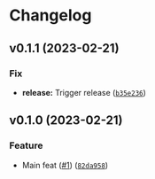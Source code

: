 # Changelog

<!--next-version-placeholder-->

## v0.1.1 (2023-02-21)
### Fix
* **release:** Trigger release ([`b35e236`](https://github.com/34j/jinja2-shell/commit/b35e2366ea57a1e7a9356e57677fd87bb754cc1b))

## v0.1.0 (2023-02-21)
### Feature
* Main feat ([#1](https://github.com/34j/jinja2-shell/issues/1)) ([`82da958`](https://github.com/34j/jinja2-shell/commit/82da95809e6da1ae7e69846a5e3ae9fdb160228e))
